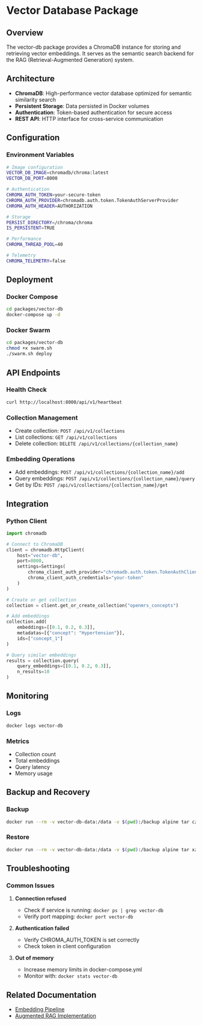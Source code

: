 # Vector Database Package

## Overview
The vector-db package provides a ChromaDB instance for storing and retrieving vector embeddings. It serves as the semantic search backend for the RAG (Retrieval-Augmented Generation) system.

## Architecture
- **ChromaDB**: High-performance vector database optimized for semantic similarity search
- **Persistent Storage**: Data persisted in Docker volumes
- **Authentication**: Token-based authentication for secure access
- **REST API**: HTTP interface for cross-service communication

## Configuration

### Environment Variables
```bash
# Image configuration
VECTOR_DB_IMAGE=chromadb/chroma:latest
VECTOR_DB_PORT=8000

# Authentication
CHROMA_AUTH_TOKEN=your-secure-token
CHROMA_AUTH_PROVIDER=chromadb.auth.token.TokenAuthServerProvider
CHROMA_AUTH_HEADER=AUTHORIZATION

# Storage
PERSIST_DIRECTORY=/chroma/chroma
IS_PERSISTENT=TRUE

# Performance
CHROMA_THREAD_POOL=40

# Telemetry
CHROMA_TELEMETRY=false
```

## Deployment

### Docker Compose
```bash
cd packages/vector-db
docker-compose up -d
```

### Docker Swarm
```bash
cd packages/vector-db
chmod +x swarm.sh
./swarm.sh deploy
```

## API Endpoints

### Health Check
```bash
curl http://localhost:8000/api/v1/heartbeat
```

### Collection Management
- Create collection: `POST /api/v1/collections`
- List collections: `GET /api/v1/collections`
- Delete collection: `DELETE /api/v1/collections/{collection_name}`

### Embedding Operations
- Add embeddings: `POST /api/v1/collections/{collection_name}/add`
- Query embeddings: `POST /api/v1/collections/{collection_name}/query`
- Get by IDs: `POST /api/v1/collections/{collection_name}/get`

## Integration

### Python Client
```python
import chromadb

# Connect to ChromaDB
client = chromadb.HttpClient(
    host="vector-db",
    port=8000,
    settings=Settings(
        chroma_client_auth_provider="chromadb.auth.token.TokenAuthClientProvider",
        chroma_client_auth_credentials="your-token"
    )
)

# Create or get collection
collection = client.get_or_create_collection("openmrs_concepts")

# Add embeddings
collection.add(
    embeddings=[[0.1, 0.2, 0.3]],
    metadatas=[{"concept": "Hypertension"}],
    ids=["concept_1"]
)

# Query similar embeddings
results = collection.query(
    query_embeddings=[[0.1, 0.2, 0.3]],
    n_results=10
)
```

## Monitoring

### Logs
```bash
docker logs vector-db
```

### Metrics
- Collection count
- Total embeddings
- Query latency
- Memory usage

## Backup and Recovery

### Backup
```bash
docker run --rm -v vector-db-data:/data -v $(pwd):/backup alpine tar czf /backup/vector-db-backup.tar.gz /data
```

### Restore
```bash
docker run --rm -v vector-db-data:/data -v $(pwd):/backup alpine tar xzf /backup/vector-db-backup.tar.gz -C /
```

## Troubleshooting

### Common Issues

1. **Connection refused**
   - Check if service is running: `docker ps | grep vector-db`
   - Verify port mapping: `docker port vector-db`

2. **Authentication failed**
   - Verify CHROMA_AUTH_TOKEN is set correctly
   - Check token in client configuration

3. **Out of memory**
   - Increase memory limits in docker-compose.yml
   - Monitor with: `docker stats vector-db`

## Related Documentation
- [Embedding Pipeline](./embedding-pipeline.md)
- [Augmented RAG Implementation](../AUGMENTED_RAG_IMPLEMENTATION_PLAN.md)